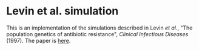 # Levin et al. simulation

This is an implementation of the simulations described in Levin *et al*., "The population genetics of antibiotic resistance", *Clinical Infectious Diseases* (1997). The paper is [here](https://academic.oup.com/cid/article/24/Supplement_1/S9/283564/The-Population-Genetics-of-Antibiotic-Resistance).
